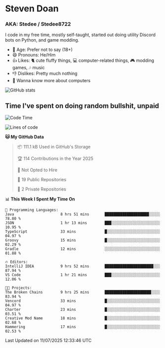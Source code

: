 # Steven Doan
### AKA: Stedee / Stedee8722
I code in my free time, mostly self-taught, started out doing utility Discord bots on Python, and game modding.

- 🤔 Age: Prefer not to say (18+)
- 😄 Pronouns: He/Him
- 👍 Likes: 🐈 cute fluffy things, 💻 computer-related things, 🎮 modding games, 🎶 music
- 👎 Dislikes: Pretty much nothing
- 🥹 Wanna know more about computers

![GitHub stats](https://github-readme-stats-iota-mocha-40.vercel.app/api?username=Stedee8722&show=prs_merged,prs_merged_percentage&show_icons=true&theme=transparent)

## Time I've spent on doing random bullshit, unpaid
<!--START_SECTION:Time I've spent on doing random bullshit, unpaid-->
![Code Time](http://img.shields.io/badge/Code%20Time-297%20hrs%2041%20mins-blue)

![Lines of code](https://img.shields.io/badge/From%20Hello%20World%20I%27ve%20Written-85.1%20thousand%20lines%20of%20code-blue)

**🐱 My GitHub Data** 

> 📦 111.1 kB Used in GitHub's Storage 
 > 
> 🏆 114 Contributions in the Year 2025
 > 
> 🚫 Not Opted to Hire
 > 
> 📜 19 Public Repositories 
 > 
> 🔑 2 Private Repositories 
 > 
📊 **This Week I Spent My Time On** 

```text
💬 Programming Languages: 
Java                     8 hrs 51 mins       ████████████████████░░░░░   78.80 % 
JSON                     1 hr 13 mins        ███░░░░░░░░░░░░░░░░░░░░░░   10.95 % 
TypeScript               33 mins             █░░░░░░░░░░░░░░░░░░░░░░░░   04.97 % 
Groovy                   15 mins             █░░░░░░░░░░░░░░░░░░░░░░░░   02.29 % 
Gradle                   12 mins             ░░░░░░░░░░░░░░░░░░░░░░░░░   01.88 % 

🔥 Editors: 
IntelliJ IDEA            9 hrs 52 mins       ██████████████████████░░░   87.94 % 
VS Code                  1 hr 21 mins        ███░░░░░░░░░░░░░░░░░░░░░░   12.06 % 

🐱‍💻 Projects: 
The Broken Chains        9 hrs 25 mins       █████████████████████░░░░   83.94 % 
Vencord                  33 mins             █░░░░░░░░░░░░░░░░░░░░░░░░   04.97 % 
Charter                  23 mins             █░░░░░░░░░░░░░░░░░░░░░░░░   03.51 % 
Creative Mod Name        18 mins             █░░░░░░░░░░░░░░░░░░░░░░░░   02.68 % 
Hammering                17 mins             █░░░░░░░░░░░░░░░░░░░░░░░░   02.53 % 
```


 Last Updated on 11/07/2025 12:33:46 UTC
<!--END_SECTION:Time I've spent on doing random bullshit, unpaid-->
